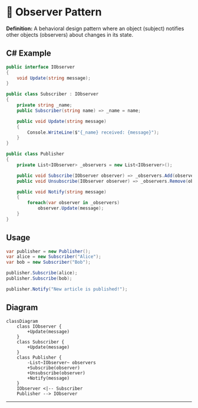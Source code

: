 # 👀 Observer Pattern

**Definition:** A behavioral design pattern where an object (subject) notifies other objects (observers) about changes in its state.

## C# Example

```csharp
public interface IObserver
{
    void Update(string message);
}

public class Subscriber : IObserver
{
    private string _name;
    public Subscriber(string name) => _name = name;

    public void Update(string message)
    {
        Console.WriteLine($"{_name} received: {message}");
    }
}

public class Publisher
{
    private List<IObserver> _observers = new List<IObserver>();

    public void Subscribe(IObserver observer) => _observers.Add(observer);
    public void Unsubscribe(IObserver observer) => _observers.Remove(observer);

    public void Notify(string message)
    {
        foreach(var observer in _observers)
            observer.Update(message);
    }
}
```

## Usage

```csharp
var publisher = new Publisher();
var alice = new Subscriber("Alice");
var bob = new Subscriber("Bob");

publisher.Subscribe(alice);
publisher.Subscribe(bob);

publisher.Notify("New article is published!");
```

## Diagram

```mermaid
classDiagram
    class IObserver {
        +Update(message)
    }
    class Subscriber {
        +Update(message)
    }
    class Publisher {
        -List~IObserver~ observers
        +Subscribe(observer)
        +Unsubscribe(observer)
        +Notify(message)
    }
    IObserver <|-- Subscriber
    Publisher --> IObserver
```

---
